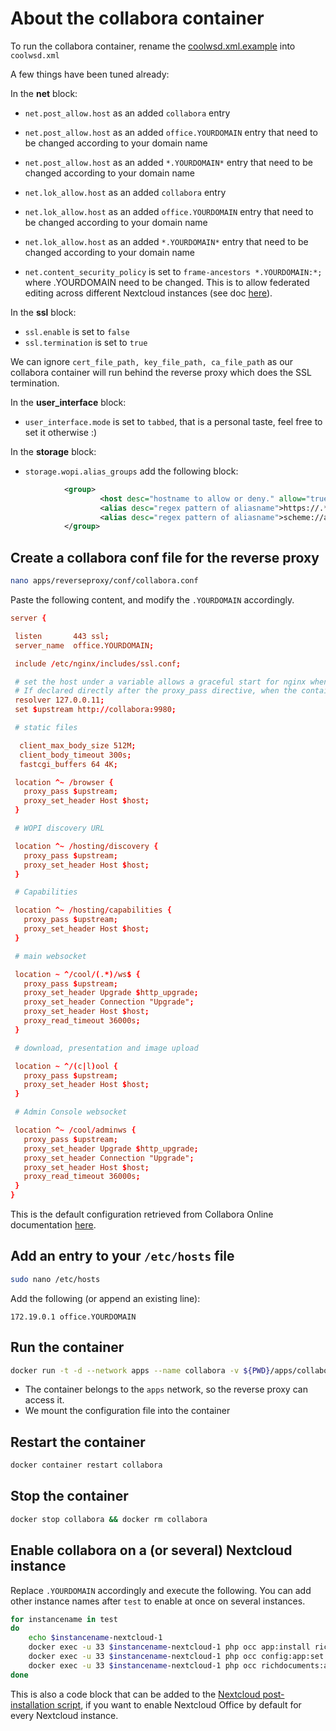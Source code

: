 # About the collabora container

To run the collabora container, rename the [coolwsd.xml.example](coolwsd.xml.example) into `coolwsd.xml`

A few things have been tuned already:

In the **net** block:
- `net.post_allow.host` as an added `collabora` entry
- `net.post_allow.host` as an added `office.YOURDOMAIN` entry that need to be changed according to your domain name
- `net.post_allow.host` as an added `*.YOURDOMAIN*` entry that need to be changed according to your domain name

- `net.lok_allow.host` as an added `collabora` entry
- `net.lok_allow.host` as an added `office.YOURDOMAIN` entry that need to be changed according to your domain name
- `net.lok_allow.host` as an added `*.YOURDOMAIN*` entry that need to be changed according to your domain name

- `net.content_security_policy` is set to `frame-ancestors *.YOURDOMAIN:*;` where .YOURDOMAIN need to be changed. This is to allow federated editing across different Nextcloud instances (see doc [here](https://github.com/nextcloud/richdocuments/blob/main/docs/federated-editing.md#allow-remote-access-on-collabora)).

In the **ssl** block:
- `ssl.enable` is set to `false`
- `ssl.termination` is set to `true`

We can ignore `cert_file_path, key_file_path, ca_file_path` as our collabora container will run behind the reverse proxy which does the SSL termination.

In the **user_interface** block:
- `user_interface.mode` is set to `tabbed`, that is a personal taste, feel free to set it otherwise :)

In the **storage** block:
- `storage.wopi.alias_groups` add the following block:

```xml
            <group>
                    <host desc="hostname to allow or deny." allow="true">https://test.YOURDOMAIN</host>
                    <alias desc="regex pattern of aliasname">https://.*.YOURDOMAIN</alias>
                    <alias desc="regex pattern of aliasname">scheme://aliasname2:port</alias>
            </group>
```

## Create a collabora conf file for the reverse proxy

```sh
nano apps/reverseproxy/conf/collabora.conf
```

Paste the following content, and modify the `.YOURDOMAIN` accordingly.

```conf
server {

 listen       443 ssl;
 server_name  office.YOURDOMAIN;

 include /etc/nginx/includes/ssl.conf;

 # set the host under a variable allows a graceful start for nginx when the container is down.
 # If declared directly after the proxy_pass directive, when the container is down, nginx throws an error and refuses to start.
 resolver 127.0.0.11;
 set $upstream http://collabora:9980;

 # static files

  client_max_body_size 512M;
  client_body_timeout 300s;
  fastcgi_buffers 64 4K;

 location ^~ /browser {
   proxy_pass $upstream;
   proxy_set_header Host $host;
 }

 # WOPI discovery URL

 location ^~ /hosting/discovery {
   proxy_pass $upstream;
   proxy_set_header Host $host;
 }

 # Capabilities

 location ^~ /hosting/capabilities {
   proxy_pass $upstream;
   proxy_set_header Host $host;
 }

 # main websocket

 location ~ ^/cool/(.*)/ws$ {
   proxy_pass $upstream;
   proxy_set_header Upgrade $http_upgrade;
   proxy_set_header Connection "Upgrade";
   proxy_set_header Host $host;
   proxy_read_timeout 36000s;
 }

 # download, presentation and image upload

 location ~ ^/(c|l)ool {
   proxy_pass $upstream;
   proxy_set_header Host $host;
 }

 # Admin Console websocket

 location ^~ /cool/adminws {
   proxy_pass $upstream;
   proxy_set_header Upgrade $http_upgrade;
   proxy_set_header Connection "Upgrade";
   proxy_set_header Host $host;
   proxy_read_timeout 36000s;
 }
}
```

This is the default configuration retrieved from Collabora Online documentation [here](https://sdk.collaboraonline.com/docs/installation/Proxy_settings.html#reverse-proxy-settings-in-nginx-config-ssl-termination).

## Add an entry to your `/etc/hosts` file

```sh
sudo nano /etc/hosts
```

Add the following (or append an existing line):

```
172.19.0.1 office.YOURDOMAIN
```

## Run the container

```sh
docker run -t -d --network apps --name collabora -v ${PWD}/apps/collabora/coolwsd.xml:/etc/coolwsd/coolwsd.xml --restart unless-stopped collabora/code
```

- The container belongs to the `apps` network, so the reverse proxy can access it.
- We mount the configuration file into the container

## Restart the container
```sh
docker container restart collabora
```
## Stop the container
```sh
docker stop collabora && docker rm collabora
```

## Enable collabora on a (or several) Nextcloud instance

Replace `.YOURDOMAIN` accordingly and execute the following. You can add other instance names after `test` to enable at once on several instances.
```sh
for instancename in test
do
    echo $instancename-nextcloud-1
    docker exec -u 33 $instancename-nextcloud-1 php occ app:install richdocuments
    docker exec -u 33 $instancename-nextcloud-1 php occ config:app:set richdocuments wopi_url --value='https://office.YOURDOMAIN'
    docker exec -u 33 $instancename-nextcloud-1 php occ richdocuments:activate-config
done
```

This is also a code block that can be added to the [Nextcloud post-installation script](../nextcloud/standard/hooks/post-installation/script.sh), if you want to enable Nextcloud Office by default for every Nextcloud instance.
